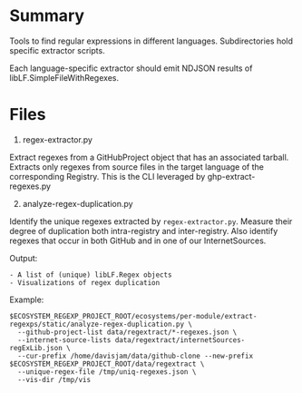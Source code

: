 # Summary

Tools to find regular expressions in different languages.
Subdirectories hold specific extractor scripts.

Each language-specific extractor should emit NDJSON results of libLF.SimpleFileWithRegexes.

# Files

1. regex-extractor.py

Extract regexes from a GitHubProject object that has an associated tarball.
Extracts only regexes from source files in the target language of the corresponding Registry.
This is the CLI leveraged by ghp-extract-regexes.py

2. analyze-regex-duplication.py

Identify the unique regexes extracted by `regex-extractor.py`.
Measure their degree of duplication both intra-registry and inter-registry.
Also identify regexes that occur in both GitHub and in one of our InternetSources.

Output:

    - A list of (unique) libLF.Regex objects
    - Visualizations of regex duplication

Example:

```language=bash
$ECOSYSTEM_REGEXP_PROJECT_ROOT/ecosystems/per-module/extract-regexps/static/analyze-regex-duplication.py \
  --github-project-list data/regextract/*-regexes.json \
  --internet-source-lists data/regextract/internetSources-regExLib.json \
  --cur-prefix /home/davisjam/data/github-clone --new-prefix $ECOSYSTEM_REGEXP_PROJECT_ROOT/data/regextract \
  --unique-regex-file /tmp/uniq-regexes.json \
  --vis-dir /tmp/vis
```
